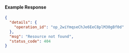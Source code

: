 <!-- Code generated for API Clients. DO NOT EDIT. -->

#### Example Response

```json
{
  "details": {
    "operation_id": "op_2wiYmqseChJe6EeC8plM30gBf0d"
  },
  "msg": "Resource not found",
  "status_code": 404
}
```
